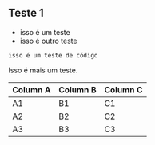 
## Teste 1

- isso é um teste
- isso é outro teste

```
isso é um teste de código
```

Isso é mais um teste.

Column A | Column B | Column C
---------|----------|---------
 A1 | B1 | C1
 A2 | B2 | C2
 A3 | B3 | C3

